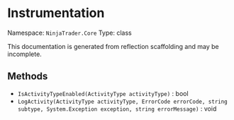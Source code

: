 # Instrumentation

Namespace: `NinjaTrader.Core`
Type: class

This documentation is generated from reflection scaffolding and may be incomplete.

## Methods
- `IsActivityTypeEnabled(ActivityType activityType)` : bool
- `LogActivity(ActivityType activityType, ErrorCode errorCode, string subtype, System.Exception exception, string errorMessage)` : void
